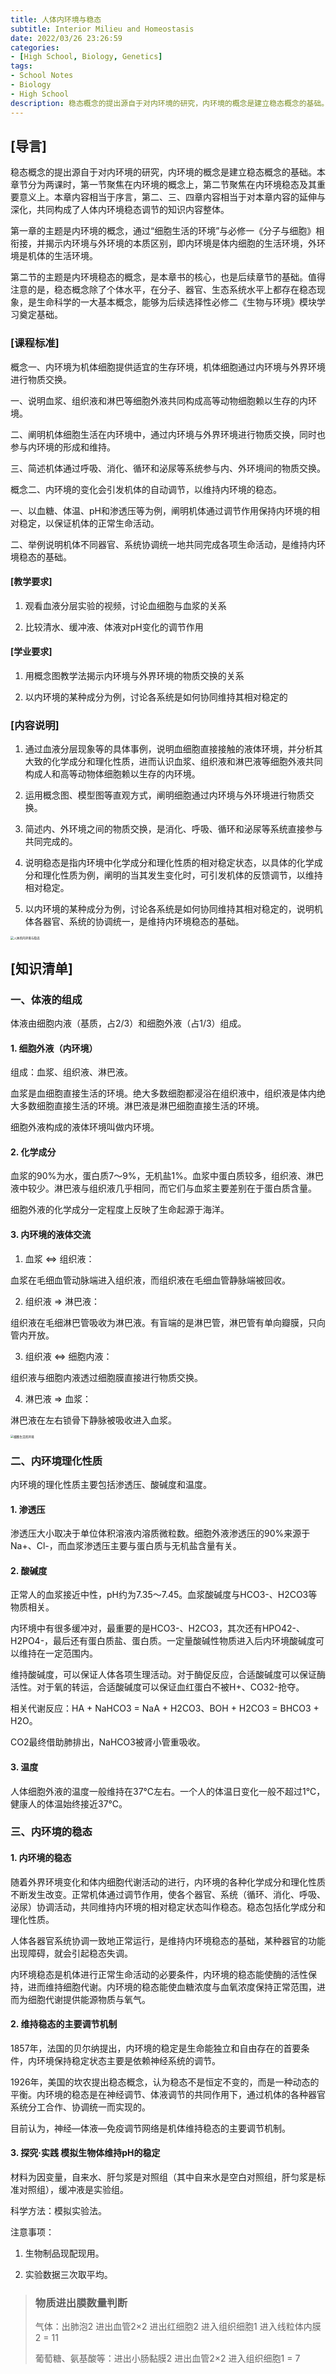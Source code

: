 ```yaml
---
title: 人体内环境与稳态
subtitle: Interior Milieu and Homeostasis
date: 2022/03/26 23:26:59
categories:
- [High School, Biology, Genetics]
tags:
- School Notes
- Biology
- High School
description: 稳态概念的提出源自于对内环境的研究，内环境的概念是建立稳态概念的基础。
---
```


## **[导言]**

稳态概念的提出源自于对内环境的研究，内环境的概念是建立稳态概念的基础。本章节分为两课时，第一节聚焦在内环境的概念上，第二节聚焦在内环境稳态及其重要意义上。本章内容相当于序言，第二、三、四章内容相当于对本章内容的延伸与深化，共同构成了人体内环境稳态调节的知识内容整体。

第一章的主题是内环境的概念，通过“细胞生活的环境”与必修一《分子与细胞》相衔接，并揭示内环境与外环境的本质区别，即内环境是体内细胞的生活环境，外环境是机体的生活环境。

第二节的主题是内环境稳态的概念，是本章书的核心，也是后续章节的基础。值得注意的是，稳态概念除了个体水平，在分子、器官、生态系统水平上都存在稳态现象，是生命科学的一大基本概念，能够为后续选择性必修二《生物与环境》模块学习奠定基础。

### **[课程标准]**

概念一、内环境为机体细胞提供适宜的生存环境，机体细胞通过内环境与外界环境进行物质交换。

一、说明血浆、组织液和淋巴等细胞外液共同构成高等动物细胞赖以生存的内环境。

二、阐明机体细胞生活在内环境中，通过内环境与外界环境进行物质交换，同时也参与内环境的形成和维持。

三、简述机体通过呼吸、消化、循环和泌尿等系统参与内、外环境间的物质交换。

概念二、内环境的变化会引发机体的自动调节，以维持内环境的稳态。

一、以血糖、体温、pH和渗透压等为例，阐明机体通过调节作用保持内环境的相对稳定，以保证机体的正常生命活动。

二、举例说明机体不同器官、系统协调统一地共同完成各项生命活动，是维持内环境稳态的基础。

#### **[教学要求]**

1. 观看血液分层实验的视频，讨论血细胞与血浆的关系

2. 比较清水、缓冲液、体液对pH变化的调节作用

#### **[学业要求]**

1. 用概念图教学法揭示内环境与外界环境的物质交换的关系

2. 以内环境的某种成分为例，讨论各系统是如何协同维持其相对稳定的

### **[内容说明]**

1. 通过血液分层现象等的具体事例，说明血细胞直接接触的液体环境，并分析其大致的化学成分和理化性质，进而认识血浆、组织液和淋巴液等细胞外液共同构成人和高等动物体细胞赖以生存的内环境。

2. 运用概念图、模型图等直观方式，阐明细胞通过内环境与外环境进行物质交换。

3. 简述内、外环境之间的物质交换，是消化、呼吸、循环和泌尿等系统直接参与共同完成的。

4. 说明稳态是指内环境中化学成分和理化性质的相对稳定状态，以具体的化学成分和理化性质为例，阐明的当其发生变化时，可引发机体的反馈调节，以维持相对稳定。

5. 以内环境的某种成分为例，讨论各系统是如何协同维持其相对稳定的，说明机体各器官、系统的协调统一，是维持内环境稳态的基础。

<img src="https://raw.githubusercontent.com/PassionPenguin/picgo-database/main/人体的内环境与稳态.jpg" alt="人体的内环境与稳态" style="zoom: 33%;" />

## **[知识清单]**

### 一、体液的组成

体液由细胞内液（基质，占2/3）和细胞外液（占1/3）组成。

#### 1. 细胞外液（内环境）

组成：血浆、组织液、淋巴液。

血浆是血细胞直接生活的环境。绝大多数细胞都浸浴在组织液中，组织液是体内绝大多数细胞直接生活的环境。淋巴液是淋巴细胞直接生活的环境。

细胞外液构成的液体环境叫做内环境。

#### 2. 化学成分

血浆的90%为水，蛋白质7～9%，无机盐1%。血浆中蛋白质较多，组织液、淋巴液中较少。淋巴液与组织液几乎相同，而它们与血浆主要差别在于蛋白质含量。

细胞外液的化学成分一定程度上反映了生命起源于海洋。

#### 3. 内环境的液体交流

1. 血浆 ⇔ 组织液：

血浆在毛细血管动脉端进入组织液，而组织液在毛细血管静脉端被回收。

2. 组织液 ⇒ 淋巴液：

组织液在毛细淋巴管吸收为淋巴液。有盲端的是淋巴管，淋巴管有单向瓣膜，只向管内开放。

3. 组织液 ⇔ 细胞内液：

组织液与细胞内液透过细胞膜直接进行物质交换。

4. 淋巴液 ⇒ 血浆：

淋巴液在左右锁骨下静脉被吸收进入血浆。

<img src="https://raw.githubusercontent.com/PassionPenguin/picgo-database/main/细胞生活的环境.png" alt="细胞生活的环境" style="zoom: 33%;" />

### 二、内环境理化性质

内环境的理化性质主要包括渗透压、酸碱度和温度。

#### 1. 渗透压

渗透压大小取决于单位体积溶液内溶质微粒数。细胞外液渗透压的90%来源于Na+、Cl-，而血浆渗透压主要与蛋白质与无机盐含量有关。

#### 2. 酸碱度

正常人的血浆接近中性，pH约为7.35～7.45。血浆酸碱度与HCO3-、H2CO3等物质相关。

内环境中有很多缓冲对，最重要的是HCO3-、H2CO3，其次还有HPO42-、H2PO4-，最后还有蛋白质盐、蛋白质。一定量酸碱性物质进入后内环境酸碱度可以维持在一定范围内。

维持酸碱度，可以保证人体各项生理活动。对于酶促反应，合适酸碱度可以保证酶活性。对于氧的转运，合适酸碱度可以保证血红蛋白不被H+、CO32-抢夺。

相关代谢反应：HA + NaHCO3 = NaA + H2CO3、BOH + H2CO3 = BHCO3 + H2O。

CO2最终借助肺排出，NaHCO3被肾小管重吸收。

#### 3. 温度

人体细胞外液的温度一般维持在37℃左右。一个人的体温日变化一般不超过1℃，健康人的体温始终接近37℃。

### 三、内环境的稳态

#### 1. 内环境的稳态

随着外界环境变化和体内细胞代谢活动的进行，内环境的各种化学成分和理化性质不断发生改变。正常机体通过调节作用，使各个器官、系统（循环、消化、呼吸、泌尿）协调活动，共同维持内环境的相对稳定状态叫作稳态。稳态包括化学成分和理化性质。

人体各器官系统协调一致地正常运行，是维持内环境稳态的基础，某种器官的功能出现障碍，就会引起稳态失调。

内环境稳态是机体进行正常生命活动的必要条件，内环境的稳态能使酶的活性保持，进而维持细胞代谢。内环境的稳态能使血糖浓度与血氧浓度保持正常范围，进而为细胞代谢提供能源物质与氧气。

#### 2. 维持稳态的主要调节机制

1857年，法国的贝尔纳提出，内环境的稳定是生命能独立和自由存在的首要条件，内环境保持稳定状态主要是依赖神经系统的调节。

1926年，美国的坎农提出稳态概念，认为稳态不是恒定不变的，而是一种动态的平衡。内环境的稳态是在神经调节、体液调节的共同作用下，通过机体的各种器官系统分工合作、协调统一而实现的。

目前认为，神经—体液—免疫调节网络是机体维持稳态的主要调节机制。

#### 3. 探究·实践 模拟生物体维持pH的稳定

材料为因变量，自来水、肝匀浆是对照组（其中自来水是空白对照组，肝匀浆是标准对照组），缓冲液是实验组。

科学方法：模拟实验法。

注意事项：

1. 生物制品现配现用。

2. 实验数据三次取平均。

> ### 物质进出膜数量判断
>
> 气体：出肺泡2 进出血管2×2 进出红细胞2 进入组织细胞1 进入线粒体内膜2 = 11
>
> 葡萄糖、氨基酸等：进出小肠黏膜2 进出血管2×2 进入组织细胞1 = 7